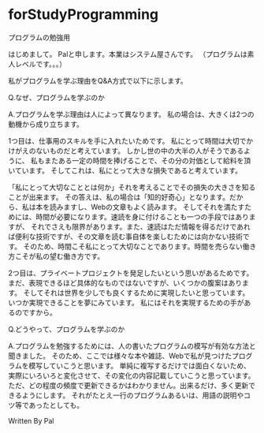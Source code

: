 forStudyProgramming
===================

プログラムの勉強用

はじめまして。
Palと申します。本業はシステム屋さんです。
（プログラムは素人レベルです。。。）


私がプログラムを学ぶ理由をQ&A方式で以下に示します。


Q.なぜ、プログラムを学ぶのか
  
A.プログラムを学ぶ理由は人によって異なります。
  私の場合は、大きくは2つの動機から成り立ちます。


  1つ目は、仕事用のスキルを手に入れたいためです。
  私にとって時間は大切でかけがえのないものだと考えています。
  しかし世の中の大半の人がそうであるように、
  私もまたある一定の時間を捧げることで、その分の対価として給料を頂いています。
  そしてこれは、私にとって大きな損失であると考えています。
  
  「私にとって大切なこととは何か」それを考えることでその損失の大きさを知ることが出来ます。
  その答えは、私の場合は「知的好奇心」となります。だから、私は本を読みますし、Webの文章もよく読みます。
  そしてそれを満たすためには、時間が必要になります。速読を身に付けることも一つの手段ではありますが、
  それでさえも限界があります。また、速読はただ情報を得るだけであれば便利な技術ですが、その文章を読む事自体を楽しむためには向かない技術です。
  そのため、時間こそ私にとって大切なことであります。時間を売らない働き方こそが私の望む働き方です。
  
  
  2つ目は、プライベートプロジェクトを発足したいという思いがあるためです。
  まだ、表現できるほど具体的なものではないですが、いくつかの腹案はあります。
  そしてそれは世界を少しでも良くするために実現したいと思っています。
  いつか実現できることを夢にみています。
  私にはそれを実現するための手があるのですから。


Q.どうやって、プログラムを学ぶのか

A.プログラムを勉強するためには、人の書いたプログラムの模写が有効な方法と聞きました。
  そのため、ここでは様々な本や雑誌、Webで私が見つけたプログラムを模写していこうと思います。
  単純に複写するだけでは面白くないため、実際にいろいろと変化させて、その変化の内容記載していこうと思っています。
  ただ、どの程度の頻度で更新できるかはわかりません。出来るだけ、多く更新できるようにします。
  それがたとえ一行のプログラムあるいは、用語の説明やコツ等であったとしても。


Written By Pal
